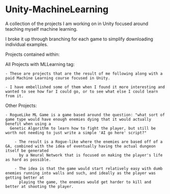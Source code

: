 # Unity-MachineLearning
A collection of the projects I am working on in Unity focused around teaching myself machine learning.

I broke it up through branching for each game to simplify downloading individual examples.

Projects contained within:

  All Projects with MLLearning tag:
  
    - These are projects that are the result of me following along with a paid Machine Learning course focused in Unity.
    
    - I have embellished some of them when I found it more interesting and wanted to see how far I could go, or to see what else I could learn from it.
    
  Other Projects:
  
    - RogueLike ML Game is a game based around the question: "what sort of game type would have enough enemies dying that it would actually benefit when using a
      Genetic Algorithm to learn how to fight the player, but still be worth not needing to just write a simple 'AI go here' script?"
      
        - The result is a Rogue-like where the enemies are based off of a GA, combined with the idea of eventually having the actual dungeon itself be generated
          by a Neural Network that is focused on making the player's life as hard as possible.
          
        - The idea is that the game would start relatively easy with dumb enemies running into walls and such, and ideally as the player was getting better at
          playing the game, the enemies would get harder to kill and better at shooting the player.
